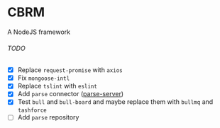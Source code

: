 CBRM
==========================================

A NodeJS framework


###### TODO
- [x] Replace `request-promise` with `axios`
- [x] Fix `mongoose-intl`
- [x] Replace `tslint` with `eslint`
- [x] Add `parse` connector ([parse-server](https://github.com/parse-community/parse-server))
- [x] Test `bull` and `bull-board` and maybe replace them with `bullmq` and `tashforce`
- [ ] Add `parse` repository
